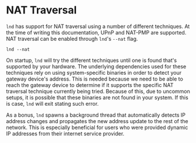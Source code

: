 # NAT Traversal

`lnd` has support for NAT traversal using a number of different techniques. At the time of writing this documentation, UPnP and NAT-PMP are supported. NAT traversal can be enabled through `lnd`'s `--nat` flag.

```text
lnd --nat
```

On startup, `lnd` will try the different techniques until one is found that's supported by your hardware. The underlying dependencies used for these techniques rely on using system-specific binaries in order to detect your gateway device's address. This is needed because we need to be able to reach the gateway device to determine if it supports the specific NAT traversal technique currently being tried. Because of this, due to uncommon setups, it is possible that these binaries are not found in your system. If this is case, `lnd` will exit stating such error.

As a bonus, `lnd` spawns a background thread that automatically detects IP address changes and propagates the new address update to the rest of the network. This is especially beneficial for users who were provided dynamic IP addresses from their internet service provider.
